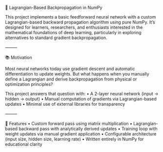 🧮 Lagrangian-Based Backpropagation in NumPy

This project implements a basic feedforward neural network with a custom Lagrangian-based backward propagation algorithm using pure NumPy. It’s designed for learners, researchers, and enthusiasts interested in the mathematical foundations of deep learning, particularly in exploring alternatives to standard gradient backpropagation.

⸻

📚 Motivation

Most neural networks today use gradient descent and automatic differentiation to update weights. But what happens when you manually define a Lagrangian and derive backpropagation from physical or optimization principles?

This project answers that question with:
	•	A 2-layer neural network (input → hidden → output)
	•	Manual computation of gradients via Lagrangian-based updates
	•	Minimal use of external libraries for transparency

⸻

🧠 Features
	•	Custom forward pass using matrix multiplication
	•	Lagrangian-based backward pass with analytically derived updates
	•	Training loop with weight updates via manual gradient application
	•	Configurable architecture (input size, hidden size, learning rate)
	•	Written entirely in NumPy for educational clarity
